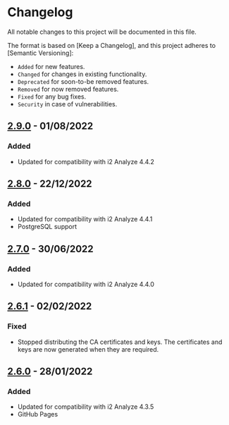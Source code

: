 # Changelog

All notable changes to this project will be documented in this file.

The format is based on [Keep a Changelog], and this project adheres to
[Semantic Versioning]:

* `Added` for new features.
* `Changed` for changes in existing functionality.
* `Deprecated` for soon-to-be removed features.
* `Removed` for now removed features.
* `Fixed` for any bug fixes.
* `Security` in case of vulnerabilities.

## [2.9.0] - 01/08/2022

### Added

* Updated for compatibility with i2 Analyze 4.4.2

[2.9.0]: https://github.com/i2group/analyze-deployment/tree/v2.9.0

## [2.8.0] - 22/12/2022

### Added

* Updated for compatibility with i2 Analyze 4.4.1
* PostgreSQL support

[2.8.0]: https://github.com/i2group/analyze-deployment/tree/v2.8.0

## [2.7.0] - 30/06/2022

### Added

* Updated for compatibility with i2 Analyze 4.4.0

[2.7.0]: https://github.com/i2group/analyze-deployment/tree/v2.7.0

## [2.6.1] - 02/02/2022

### Fixed

* Stopped distributing the CA certificates and keys. The certificates and keys are now generated when they are required.

[2.6.1]: https://github.com/i2group/analyze-deployment/tree/v2.6.1

## [2.6.0] - 28/01/2022

### Added

* Updated for compatibility with i2 Analyze 4.3.5
* GitHub Pages

[2.6.0]: https://github.com/i2group/analyze-deployment/tree/v2.6.0